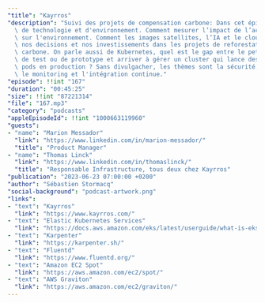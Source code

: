 ```yaml
---
"title": "Kayrros"
"description": "Suivi des projets de compensation carbone: Dans cet épisode nous parlons\
  \ de technologie et d'environnement. Comment mesurer l’impact de l’activité humaine\
  \ sur l'environnement. Comment les images satellites, l’IA et le cloud impactent\
  \ nos decisions et nos investissements dans les projets de reforestation ou de compensation\
  \ carbone. On parle aussi de Kubernetes, quel est le gap entre le petit cluster\
  \ de test ou de prototype et arriver à gérer un cluster qui lance des millions de\
  \ pods en production ? Sans divulgacher, les thèmes sont la sécurité, le logging,\
  \ le monitoring et l'intégration continue."
"episode": !!int "167"
"duration": "00:45:25"
"size": !!int "87221314"
"file": "167.mp3"
"category": "podcasts"
"appleEpisodeId": !!int "1000663119960"
"guests":
- "name": "Marion Messador"
  "link": "https://www.linkedin.com/in/marion-messador/"
  "title": "Product Manager"
- "name": "Thomas Linck"
  "link": "https://www.linkedin.com/in/thomaslinck/"
  "title": "Responsable Infrastructure, tous deux chez Kayrros"
"publication": "2023-06-23 07:00:00 +0200"
"author": "Sébastien Stormacq"
"social-background": "podcast-artwork.png"
"links":
- "text": "Kayrros"
  "link": "https://www.kayrros.com/"
- "text": "Elastic Kubernetes Services"
  "link": "https://docs.aws.amazon.com/eks/latest/userguide/what-is-eks.html"
- "text": "Karpenter"
  "link": "https://karpenter.sh/"
- "text": "Fluentd"
  "link": "https://www.fluentd.org/"
- "text": "Amazon EC2 Spot"
  "link": "https://aws.amazon.com/ec2/spot/"
- "text": "AWS Graviton"
  "link": "https://aws.amazon.com/ec2/graviton/"
---
```

